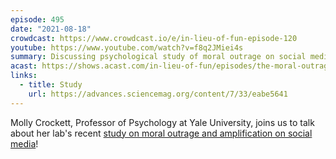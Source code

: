 ```yaml
---
episode: 495
date: "2021-08-18"
crowdcast: https://www.crowdcast.io/e/in-lieu-of-fun-episode-120
youtube: https://www.youtube.com/watch?v=f8q2JMiei4s
summary: Discussing psychological study of moral outrage on social media
acast: https://shows.acast.com/in-lieu-of-fun/episodes/the-moral-outrage-of-molly-crockett
links:
  - title: Study
    url: https://advances.sciencemag.org/content/7/33/eabe5641
---
```

Molly Crockett, Professor of Psychology at Yale University, joins us to talk about her lab's recent [study on moral outrage and amplification on social media][study]!

[study]: https://advances.sciencemag.org/content/7/33/eabe5641
